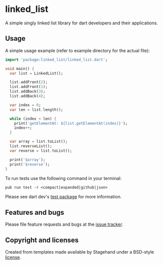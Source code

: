 # linked_list

A simple singly linked list library for dart developers and their applications.

## Usage

A simple usage example (refer to example directory for the actual file):

```dart
import 'package:linked_list/linked_list.dart';

void main() {
  var list = LinkedList();

  list.addFront(2);
  list.addFront(1);
  list.addBack(3);
  list.addBack(4);

  var index = 0;
  var len = list.length();

  while (index < len) {
    print('getElementAt: ${list.getElementAt(index)}');
    index++;
  }

  var array = list.toList();
  list.reverseList();
  var reverse = list.toList();

  print('$array');
  print('$reverse');
}
```

To run tests use the following command in your terminal:
```
pub run test -r <compact|expanded|github|json>
```
Please see dart dev's [test package](https://pub.dev/packages/test) 
for more information.

## Features and bugs

Please file feature requests and bugs at the
[issue tracker](https://github.com/massivelivefun/linked_list/issues).

## Copyright and licenses

Created from templates made available by Stagehand under a BSD-style
[license](https://github.com/dart-lang/stagehand/blob/master/LICENSE).

